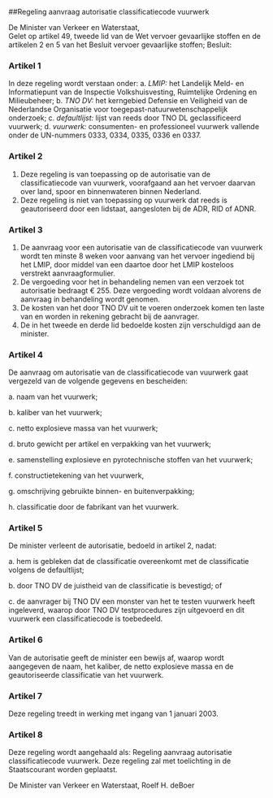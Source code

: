 <meta http-equiv='Content-Type' content='text/html; charset=utf-8' />

##Regeling aanvraag autorisatie classificatiecode vuurwerk

De Minister van Verkeer en Waterstaat,  
Gelet op artikel 49, tweede lid van de Wet vervoer gevaarlijke stoffen en de artikelen 2 en 5 van het Besluit vervoer gevaarlijke stoffen;
Besluit:    

### Artikel  1  

In deze regeling wordt verstaan onder: a. *LMIP:*   het Landelijk Meld- en Informatiepunt van de Inspectie Volkshuisvesting, Ruimtelijke Ordening en Milieubeheer;  b. *TNO DV:*  het kerngebied Defensie en Veiligheid van de Nederlandse Organisatie voor toegepast-natuurwetenschappelijk onderzoek;  c. *defaultlijst:*   lijst van reeds door TNO DL geclassificeerd vuurwerk;  d. *vuurwerk:*   consumenten- en professioneel vuurwerk vallende onder de UN-nummers 0333, 0334, 0335, 0336 en 0337.   

### Artikel  2  

1.  Deze regeling is van toepassing op de autorisatie van de classificatiecode van vuurwerk, voorafgaand aan het vervoer daarvan over land, spoor en binnenwateren binnen Nederland.   
2.  Deze regeling is niet van toepassing op vuurwerk dat reeds is geautoriseerd door een lidstaat, aangesloten bij de ADR, RID of ADNR.  

### Artikel  3  

1.  De aanvraag voor een autorisatie van de classificatiecode van vuurwerk wordt ten minste 8 weken voor aanvang van het vervoer ingediend bij het LMIP, door middel van een daartoe door het LMIP kosteloos verstrekt aanvraagformulier.   
2.  De vergoeding voor het in behandeling nemen van een verzoek tot autorisatie bedraagt € 255. Deze vergoeding wordt voldaan alvorens de aanvraag in behandeling wordt genomen.   
3.  De kosten van het door TNO DV uit te voeren onderzoek komen ten laste van en worden in rekening gebracht bij de aanvrager.   
4.  De in het tweede en derde lid bedoelde kosten zijn verschuldigd aan de minister.  

### Artikel  4  

De aanvraag om autorisatie van de classificatiecode van vuurwerk gaat vergezeld van de volgende gegevens en bescheiden: 

a.  naam van het vuurwerk; 

b.  kaliber van het vuurwerk; 

c.  netto explosieve massa van het vuurwerk; 

d.  bruto gewicht per artikel en verpakking van het vuurwerk; 

e.  samenstelling explosieve en pyrotechnische stoffen van het vuurwerk; 

f.  constructietekening van het vuurwerk, 

g.  omschrijving gebruikte binnen- en buitenverpakking; 

h.  classificatie door de fabrikant van het vuurwerk.  

### Artikel  5  

De minister verleent de autorisatie, bedoeld in artikel 2, nadat: 

a.  hem is gebleken dat de classificatie overeenkomt met de classificatie volgens de defaultlijst; 

b.  door TNO DV de juistheid van de classificatie is bevestigd; of 

c.  de aanvrager bij TNO DV een monster van het te testen vuurwerk heeft ingeleverd, waarop door TNO DV testprocedures zijn uitgevoerd en dit vuurwerk een classificatiecode is toebedeeld.  

### Artikel  6  

Van de autorisatie geeft de minister een bewijs af, waarop wordt aangegeven de naam, het kaliber, de netto explosieve massa en de geautoriseerde classificatie van het vuurwerk. 

### Artikel  7  

Deze regeling treedt in werking met ingang van 1 januari 2003. 

### Artikel  8  

Deze regeling wordt aangehaald als: Regeling aanvraag autorisatie classificatiecode vuurwerk. 
Deze regeling zal met toelichting in de Staatscourant worden geplaatst.   

De 
Minister van Verkeer en Waterstaat, 
Roelf H. deBoer     
